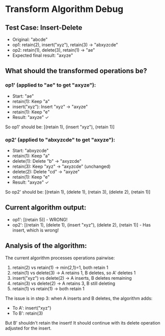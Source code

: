 # Transform Algorithm Debug

## Test Case: Insert-Delete
- Original: "abcde"
- op1: retain(2), insert("xyz"), retain(3) → "abxyzcde"
- op2: retain(1), delete(3), retain(1) → "ae"
- Expected final result: "axyze"

## What should the transformed operations be?

### op1' (applied to "ae" to get "axyze"):
- Start: "ae"
- retain(1): Keep "a"
- insert("xyz"): Insert "xyz" → "axyze"
- retain(1): Keep "e"
- Result: "axyze" ✓

So op1' should be: [(retain 1), (insert "xyz"), (retain 1)]

### op2' (applied to "abxyzcde" to get "axyze"):
- Start: "abxyzcde"
- retain(1): Keep "a"
- delete(1): Delete "b" → "axyzcde"
- retain(3): Keep "xyz" → "axyzcde" (unchanged)
- delete(2): Delete "cd" → "axyze"
- retain(1): Keep "e"
- Result: "axyze" ✓

So op2' should be: [(retain 1), (delete 1), (retain 3), (delete 2), (retain 1)]

## Current algorithm output:
- op1': [(retain 5)] - WRONG!
- op2': [(retain 1), (delete 1), (insert "xyz"), (delete 2), (retain 1)] - Has insert, which is wrong!

## Analysis of the algorithm:

The current algorithm processes operations pairwise:
1. retain(2) vs retain(1) → min(2,1)=1, both retain 1
2. retain(1) vs delete(3) → A retains 1, B deletes, so A' deletes 1
3. insert("xyz") vs delete(2) → A inserts, B deletes remaining
4. retain(3) vs delete(2) → A retains 3, B still deleting
5. retain(1) vs retain(1) → both retain 1

The issue is in step 3: when A inserts and B deletes, the algorithm adds:
- To A': insert("xyz")
- To B': retain(3) 

But B' shouldn't retain the insert! It should continue with its delete operation adjusted for the insert.